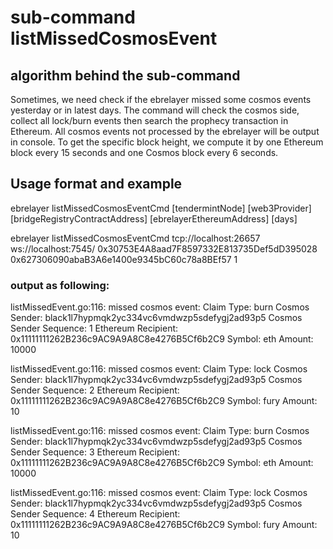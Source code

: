 # sub-command listMissedCosmosEvent

## algorithm behind the sub-command
Sometimes, we need check if the ebrelayer missed some cosmos events yesterday or in latest days. The command will check the cosmos side, collect all lock/burn events then search the prophecy transaction in Ethereum. All cosmos events not processed by the ebrelayer will be output in console. To get the specific block height, we compute it by one Ethereum block every 15 seconds and one Cosmos block every 6 seconds.

## Usage format and example
ebrelayer listMissedCosmosEventCmd [tendermintNode] [web3Provider] [bridgeRegistryContractAddress] [ebrelayerEthereumAddress] [days]

ebrelayer listMissedCosmosEventCmd tcp://localhost:26657 ws://localhost:7545/ 0x30753E4A8aad7F8597332E813735Def5dD395028 0x627306090abaB3A6e1400e9345bC60c78a8BEf57 1

### output as following:

listMissedEvent.go:116: missed cosmos event: 
Claim Type: burn
Cosmos Sender: black1l7hypmqk2yc334vc6vmdwzp5sdefygj2ad93p5
Cosmos Sender Sequence: 1
Ethereum Recipient: 0x11111111262B236c9AC9A9A8C8e4276B5Cf6b2C9
Symbol: eth
Amount: 10000

listMissedEvent.go:116: missed cosmos event: 
Claim Type: lock
Cosmos Sender: black1l7hypmqk2yc334vc6vmdwzp5sdefygj2ad93p5
Cosmos Sender Sequence: 2
Ethereum Recipient: 0x11111111262B236c9AC9A9A8C8e4276B5Cf6b2C9
Symbol: fury
Amount: 10

listMissedEvent.go:116: missed cosmos event: 
Claim Type: burn
Cosmos Sender: black1l7hypmqk2yc334vc6vmdwzp5sdefygj2ad93p5
Cosmos Sender Sequence: 3
Ethereum Recipient: 0x11111111262B236c9AC9A9A8C8e4276B5Cf6b2C9
Symbol: eth
Amount: 10000

listMissedEvent.go:116: missed cosmos event: 
Claim Type: lock
Cosmos Sender: black1l7hypmqk2yc334vc6vmdwzp5sdefygj2ad93p5
Cosmos Sender Sequence: 4
Ethereum Recipient: 0x11111111262B236c9AC9A9A8C8e4276B5Cf6b2C9
Symbol: fury
Amount: 10
